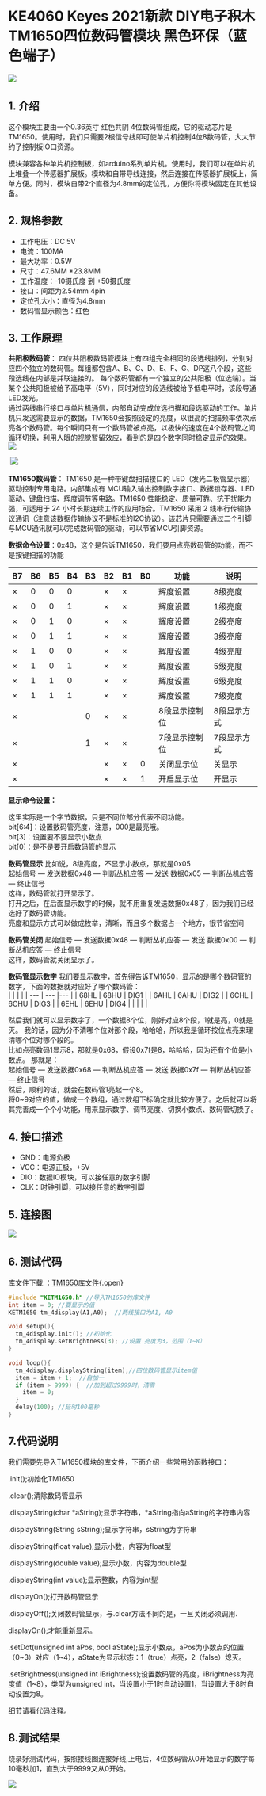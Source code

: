 # KE4060 Keyes 2021新款 DIY电子积木 TM1650四位数码管模块 黑色环保（蓝色端子）

![](assets/1.png) 

## 1. 介绍

这个模块主要由一个0.36英寸 红色共阴 4位数码管组成，它的驱动芯片是TM1650。使用时，我们只需要2根信号线即可使单片机控制4位8数码管，大大节约了控制板IO口资源。  

模块兼容各种单片机控制板，如arduino系列单片机。使用时，我们可以在单片机上堆叠一个传感器扩展板。模块和自带导线连接，然后连接在传感器扩展板上，简单方便。同时，模块自带2个直径为4.8mm的定位孔，方便你将模块固定在其他设备。  

## 2. 规格参数

- 工作电压：DC 5V
- 电流：100MA
- 最大功率：0.5W
- 尺寸：47.6MM \*23.8MM
- 工作温度：\-10摄氏度 到 +50摄氏度
- 接口：间距为2.54mm 4pin
- 定位孔大小：直径为4.8mm
- 数码管显示颜色：红色

## 3. 工作原理

**共阳极数码管**：
四位共阳极数码管模块上有四组完全相同的段选线排列，分别对应四个独立的数码管。每组都包含A、B、C、D、E、F、G、DP这八个段，这些段选线在内部是并联连接的。
每个数码管都有一个独立的公共阳极（位选端）。当某个公共阳极被给予高电平（5V），同时对应的段选线被给予低电平时，该段导通LED发光。  
通过两线串行接口与单片机通信，内部自动完成位选扫描和段选驱动的工作。单片机只发送需要显示的数据，TM1650会按照设定的亮度，以很高的扫描频率依次点亮各个数码管。每个瞬间只有一个数码管被点亮，以极快的速度在4个数码管之间循环切换，利用人眼的视觉暂留效应，看到的是四个数字同时稳定显示的效果。  
 ![](assets/2.1.png) 

 ![](assets/2.2.png) 

**TM1650数码管**：
TM1650 是一种带键盘扫描接口的 LED（发光二极管显示器）驱动控制专用电路。内部集成有 MCU输入输出控制数字接口、数据锁存器、LED 驱动、键盘扫描、辉度调节等电路。TM1650 性能稳定、质量可靠、抗干扰能力强，可适用于 24 小时长期连续工作的应用场合。TM1650 采用 2 线串行传输协议通讯（注意该数据传输协议不是标准的I2C协议）。该芯片只需要通过二个引脚与MCU通讯就可以完成数码管的驱动，可以节省MCU引脚资源。

**数据命令设置**：0x48，这个是告诉TM1650，我们要用点亮数码管的功能，而不是按键扫描的功能

| B7 | B6 | B5 | B4 | B3 | B2 | B1 | B0 | 功能 | 说明 |
| ---| ---| ---| ---| ---| ---| ---| ---| ---| ---|
|  × | 0 | 0 | 0 |   | × | × |   | 辉度设置 | 8级亮度 |
|  × | 0 | 0 | 1 |   | × | × |   | 辉度设置 | 1级亮度 |
|  × | 0 | 1 | 0 |   | × | × |   | 辉度设置 | 2级亮度 |
|  × | 0 | 1 | 1 |   | × | × |   | 辉度设置 | 3级亮度 |
|  × | 1 | 0 | 0 |   | × | × |   | 辉度设置 | 4级亮度 |
|  × | 1 | 0 | 1 |   | × | × |   | 辉度设置 | 5级亮度 |
|  × | 1 | 1 | 0 |   | × | × |   | 辉度设置 | 6级亮度 |
|  × | 1 | 1 | 1 |   | × | × |   | 辉度设置 | 7级亮度 |
|  × |   |   |   | 0 | × | × |   | 8段显示控制位 | 8段显示方式|
|  × |   |   |   | 1 | × | × |   | 7段显示控制位 | 7段显示方式|
|  × |   |   |   |   | × | × | 0  | 关闭显示位 | 关显示|
|  × |   |   |   |   | × | × | 1  | 开启显示位 | 开显示|

**显示命令设置：**

这里实际是一个字节数据，只是不同位部分代表不同功能。    
bit\[6:4\]：设置数码管亮度，注意，000是最亮哦。    
bit\[3\]：设置要不要显示小数点    
bit\[0\]：是不是要开启数码管的显示  

**数码管显示**
比如说，8级亮度，不显示小数点，那就是0x05  
起始信号 — 发送数据0x48 — 判断丛机应答 — 发送 数据0x05 — 判断丛机应答 — 终止信号  
这样，数码管就打开显示了。  
打开之后，在后面显示数字的时候，就不用重复发送数据0x48了，因为我们已经选好了数码管功能。  
亮度和显示方式可以做成枚举，清晰，而且多个数据占一个地方，很节省空间  

**数码管关闭**
起始信号 — 发送数据0x48 — 判断丛机应答 — 发送 数据0x00 — 判断丛机应答 — 终止信号  
这样，数码管就关闭显示了。  

**数码管显示数字**
我们要显示数字，首先得告诉TM1650，显示的是哪个数码管的数字，下面的数据就对应好了哪个数码管：  
|  |  |  | 
| ---  | ---  |---   |
| 68HL | 68HU | DIG1 | 
| 6AHL | 6AHU | DIG2 | 
| 6CHL | 6CHU | DIG3 | 
| 6EHL | 6EHU | DIG4 | 
|  |  |  | 


然后我们就可以显示数字了，一个数据8个位，刚好对应8个段，1就是亮，0就是灭。
我的话，因为分不清哪个位对那个段，哈哈哈，所以我是循环按位点亮来理清哪个位对哪个段的。  
比如点亮数码1显示8，那就是0x68，假设0x7f是8，哈哈哈，因为还有个位是小数点。
那就是：  
起始信号 — 发送数据0x68 — 判断丛机应答 — 发送 数据0x7f — 判断丛机应答 — 终止信号  
然后，顺利的话，就会在数码管1亮起一个8。  
将0~9对应的值，做成一个数组，通过数组下标确定就比较方便了。之后就可以将其完善成一个个小功能，用来显示数字、调节亮度、切换小数点、数码管切换了。  

## 4. 接口描述

- GND：电源负极  
- VCC：电源正极，+5V  
- DIO：数据IO模块，可以接任意的数字引脚  
- CLK：时钟引脚，可以接任意的数字引脚  

## 5. 连接图
![](assets/5.png) 

## 6. 测试代码

库文件下载  ：[TM1650库文件](./KETM1650.rar){.open}    


```C
#include "KETM1650.h" //导入TM1650的库文件
int item = 0; //要显示的值
KETM1650 tm_4display(A1,A0);  //两线接口为A1, A0

void setup(){
  tm_4display.init(); //初始化
  tm_4display.setBrightness(3); //设置 亮度为3，范围（1~8）
}

void loop(){
  tm_4display.displayString(item);//四位数码管显示item值
  item = item + 1;  //自加一
  if (item > 9999) {  //加到超过9999时，清零
    item = 0; 
  }
  delay(100); //延时100毫秒
}
```
## 7.代码说明  


我们需要先导入TM1650模块的库文件，下面介绍一些常用的函数接口：  

.init();初始化TM1650  

.clear();清除数码管显示

.displayString(char *aString);显示字符串，*aString指向aString的字符串内容  

.displayString(String sString);显示字符串，sString为字符串  

.displayString(float value);显示小数，内容为float型  

.displayString(double value);显示小数，内容为double型  

.displayString(int value);显示整数，内容为int型  

.displayOn();打开数码管显示

.displayOff();关闭数码管显示，与.clear方法不同的是，一旦关闭必须调用.  

displayOn();才能重新显示。  

.setDot(unsigned int aPos, bool aState);显示小数点，aPos为小数点的位置
（0~3）对应（1~4），aState为显示状态：1（true）点亮，2（false）熄灭。  

.setBrightness(unsigned int iBrightness);设置数码管的亮度，iBrightness为亮度值（1~8），类型为unsigned int，当设置小于1时自动设置1，当设置大于8时自动设置为8。  

细节请看代码注释。  


## 8.测试结果
烧录好测试代码，按照接线图连接好线,上电后，4位数码管从0开始显示的数字每10毫秒加1，直到大于9999又从0开始。

![](assets/6.png)

